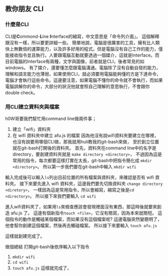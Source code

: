 ## 教你朋友 CLI

### 什麼是CLI
CLI是**C**ommond-**L**ine **I**nterface的縮寫，中文意思是「命令列介面」。
這個解釋跟沒有一樣，所以要更詳細一些。
簡單地說，電腦是很厲害的工具，擁有比人類快上無數倍的運算能力，以及許多好用的程式。但是電腦沒有自己工作的能力，僅能接收指令並且執行。人要跟電腦互動就要透過一個媒介，這就是Interface。而目前電腦的Interface有兩種，文字與圖像，前者就是CLI，後者常見的如windows。
有了媒介，還要懂怎麼跟電腦溝通。電腦除了沒有自動自發的能力，理解和語言能力也薄弱，如果使用CLI，就必須要用電腦能夠懂的方是下達命令，電腦才會執行這些命令。這邊要注意，如果電腦不懂你的命令就不會執行，而如果電腦誤解你的命令，大部分的狀況他就會照自己理解的意思執行，不會跟你double check。

### 用CLI建立資料夾與檔案

h0W哥要我們幫忙用command line做兩件事；
1. 建立「wifi」資料夾
2. 在 wifi 資料夾中建立 afu.js 的檔案
因為他沒有說wifi資料夾要建立在哪裡，也沒有說要用哪個CLI做，那我就用huli教我的git-bash來做，
至於創立位置就在git-bash打開後的資料夾。
首先，資料夾在command line中的名字是directory，要創建資料夾就是 `make directory <directory>`，
不過因為這是常用的指令，每次都要這樣打實在太長，git-bash中把指令簡化成 `mkdir <directory>`。
所以第一步我們要在git-bash中輸入
`mkdir wifi`

輸入完成後可以輸入`ls`列出目前位置的所有檔案與資料夾，來確認是否有 wifi 資料夾。
接下來要先進入 wifi 資料夾，這邊我們要先切換資料夾 `change directory <diretory>`，
一樣因為這是常用指令，所以會縮寫，縮寫之後是`cd <directory>`。
所以接下來我們要輸入
`cd wifi`

進入wifi資料夾了，如果用`ls`來檢查應該會發現裡面沒有東西，那這時後就要來創造 afu.js 了。
這邊有個新指令`touch <file>`，它沒有簡寫，因為本來就簡短。
這個指令的動作是觸碰某個檔案，而如果沒有這個檔案呢?
這邊電腦突然變聰明了，他會幫你創建這個檔案，然後再去觸碰檔案。
所以接下來要輸入
`touch afu.js`

這樣就創建完成了。

做個總結
打開git-bash後依序輸入以下指令
1. `mkdir wifi`
2. `cd wifi`
3. `touch afu.js`
這樣就完成了，

